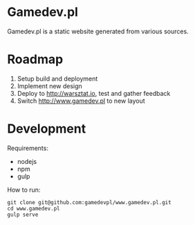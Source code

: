 # Gamedev.pl

Gamedev.pl is a static website generated from various sources.

# Roadmap

1. Setup build and deployment
2. Implement new design
3. Deploy to http://warsztat.io, test and gather feedback
4. Switch http://www.gamedev.pl to new layout

# Development

Requirements:

- nodejs
- npm
- gulp

How to run:

    git clone git@github.com:gamedevpl/www.gamedev.pl.git
    cd www.gamedev.pl
    gulp serve
  
  
